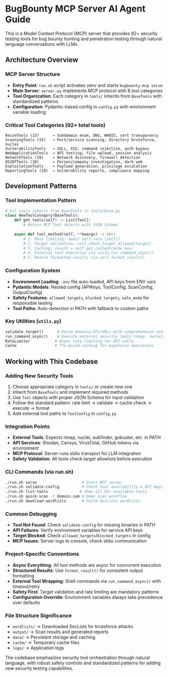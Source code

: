 # BugBounty MCP Server AI Agent Guide

This is a Model Context Protocol (MCP) server that provides 92+ security testing tools for bug bounty hunting and penetration testing through natural language conversations with LLMs.

## Architecture Overview

### MCP Server Structure
- **Entry Point**: `run.sh` script activates venv and starts `bugbounty-mcp serve`
- **Main Server**: `server.py` implements MCP protocol with 8 tool categories
- **Tool Organization**: Each category in `tools/` inherits from `BaseTools` with standardized patterns
- **Configuration**: Pydantic-based config in `config.py` with environment variable loading

### Critical Tool Categories (92+ total tools)
```
ReconTools (13)      → Subdomain enum, DNS, WHOIS, cert transparency
ScanningTools (15)   → Port/service scanning, directory bruteforce, nuclei
VulnerabilityTools   → SQLi, XSS, command injection, auth bypass
WebApplicationTools  → API testing, file upload, session analysis  
NetworkTools (10)    → Network discovery, firewall detection
OSINTTools (10)      → Person/company investigation, dark web
ExploitationTools    → Payload generation, privilege escalation
ReportingTools (10)  → Vulnerability reports, compliance mapping
```

## Development Patterns

### Tool Implementation Pattern
```python
# All tools inherit from BaseTools in tools/base.py
class NewToolCategory(BaseTools):
    def get_tools(self) -> List[Tool]:
        # Return MCP Tool objects with JSON Schema
    
    async def tool_method(self, **kwargs) -> str:
        # 1. Rate limiting: await self.rate_limit()
        # 2. Target validation: self.check_target_allowed(target)
        # 3. Caching: result = self.get_cached(cache_key)
        # 4. External tool execution via utils.run_command_async()
        # 5. Return formatted results via self.format_result()
```

### Configuration System
- **Environment Loading**: `.env` file auto-loaded, API keys from ENV vars
- **Pydantic Models**: Nested config (APIKeys, ToolConfig, ScanConfig, OutputConfig)
- **Safety Features**: `allowed_targets`, `blocked_targets`, `safe_mode` for responsible testing
- **Tool Paths**: Auto-detection in PATH with fallback to custom paths

### Key Utilities (`utils.py`)
```python
validate_target()      # Parse domains/IPs/URLs with comprehensive validation
run_command_async()    # Execute external security tools (nmap, nuclei, etc)
RateLimiter           # Async rate limiting for API calls
Cache                 # TTL-based caching for expensive operations
```

## Working with This Codebase

### Adding New Security Tools
1. Choose appropriate category in `tools/` or create new one
2. Inherit from `BaseTools` and implement required methods
3. Use `Tool` objects with proper JSON Schema for input validation
4. Follow the standard pattern: rate limit → validate → cache check → execute → format
5. Add external tool paths to `ToolConfig` in `config.py`

### Integration Points
- **External Tools**: Expects nmap, nuclei, subfinder, gobuster, etc. in PATH
- **API Services**: Shodan, Censys, VirusTotal, GitHub tokens via environment
- **MCP Protocol**: Server runs stdio transport for LLM integration
- **Safety Validation**: All tools check target allowlists before execution

### CLI Commands (via run.sh)
```bash
./run.sh serve                    # Start MCP server
./run.sh validate-config          # Check tool availability & API keys  
./run.sh list-tools              # Show all 92+ available tools
./run.sh quick-scan -t domain.com # Demo scan workflow
./run.sh download-wordlists       # Fetch SecLists wordlists
```

### Common Debugging
- **Tool Not Found**: Check `validate-config` for missing binaries in PATH
- **API Failures**: Verify environment variables for service API keys
- **Target Blocked**: Check `allowed_targets`/`blocked_targets` in config
- **MCP Issues**: Server logs to console, check stdio communication

### Project-Specific Conventions
- **Async Everything**: All tool methods are async for concurrent execution
- **Structured Results**: Use `format_result()` for consistent output formatting
- **External Tool Wrapping**: Shell commands via `run_command_async()` with timeout/retry
- **Safety First**: Target validation and rate limiting are mandatory patterns
- **Configuration Override**: Environment variables always take precedence over defaults

### File Structure Significance
- `wordlists/` → Downloaded SecLists for bruteforce attacks
- `output/` → Scan results and generated reports  
- `data/` → Persistent storage and caching
- `cache/` → Temporary cache files
- `logs/` → Application logs

The codebase emphasizes security tool orchestration through natural language, with robust safety controls and standardized patterns for adding new security testing capabilities.